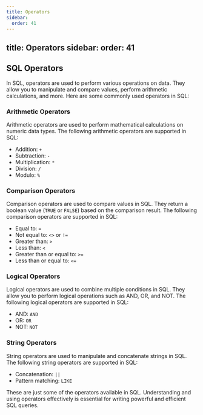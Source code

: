 ```yaml
---
title: Operators
sidebar:
  order: 41
---
```

title: Operators
sidebar:
  order: 41
---

## SQL Operators

In SQL, operators are used to perform various operations on data. They allow you to manipulate and compare values, perform arithmetic calculations, and more. Here are some commonly used operators in SQL:

### Arithmetic Operators

Arithmetic operators are used to perform mathematical calculations on numeric data types. The following arithmetic operators are supported in SQL:

- Addition: `+`
- Subtraction: `-`
- Multiplication: `*`
- Division: `/`
- Modulo: `%`

### Comparison Operators

Comparison operators are used to compare values in SQL. They return a boolean value (`TRUE` or `FALSE`) based on the comparison result. The following comparison operators are supported in SQL:

- Equal to: `=`
- Not equal to: `<>` or `!=`
- Greater than: `>`
- Less than: `<`
- Greater than or equal to: `>=`
- Less than or equal to: `<=`

### Logical Operators

Logical operators are used to combine multiple conditions in SQL. They allow you to perform logical operations such as AND, OR, and NOT. The following logical operators are supported in SQL:

- AND: `AND`
- OR: `OR`
- NOT: `NOT`

### String Operators

String operators are used to manipulate and concatenate strings in SQL. The following string operators are supported in SQL:

- Concatenation: `||`
- Pattern matching: `LIKE`

These are just some of the operators available in SQL. Understanding and using operators effectively is essential for writing powerful and efficient SQL queries.
